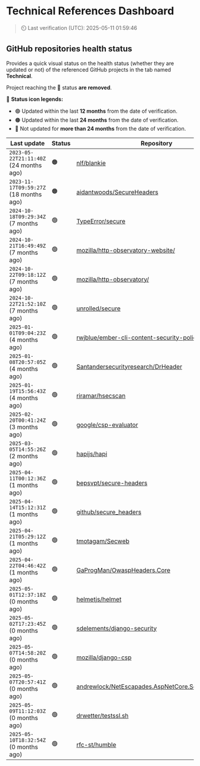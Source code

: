 
# Technical References Dashboard

> :timer_clock: Last verification (UTC): 2025-05-11 01:59:46

## GitHub repositories health status

Provides a quick visual status on the health status (whether they are updated or not) of the referenced GitHub projects in the tab named **Technical**.

Project reaching the :red_circle: status **are removed**.

:speech_balloon: **Status icon legends:**

* :green_circle: Updated within the last **12 months** from the date of verification.
* :orange_circle: Updated within the last **24 months** from the date of verification.
* :red_circle: Not updated for **more than 24 months** from the date of verification.

| Last update | Status | Repository |
| --- | --- | --- |
| `2023-05-22T21:11:40Z` (24 months ago) | :orange_circle: | [nlf/blankie](https://github.com/nlf/blankie) |
| `2023-11-17T09:59:27Z` (18 months ago) | :orange_circle: | [aidantwoods/SecureHeaders](https://github.com/aidantwoods/SecureHeaders) |
| `2024-10-18T09:29:34Z` (7 months ago) | :green_circle: | [TypeError/secure](https://github.com/TypeError/secure) |
| `2024-10-21T16:49:49Z` (7 months ago) | :green_circle: | [mozilla/http-observatory-website/](https://github.com/mozilla/http-observatory-website/) |
| `2024-10-22T09:18:12Z` (7 months ago) | :green_circle: | [mozilla/http-observatory/](https://github.com/mozilla/http-observatory/) |
| `2024-10-22T21:52:10Z` (7 months ago) | :green_circle: | [unrolled/secure](https://github.com/unrolled/secure) |
| `2025-01-01T09:04:23Z` (4 months ago) | :green_circle: | [rwjblue/ember-cli-content-security-policy/](https://github.com/rwjblue/ember-cli-content-security-policy/) |
| `2025-01-08T20:57:05Z` (4 months ago) | :green_circle: | [Santandersecurityresearch/DrHeader](https://github.com/Santandersecurityresearch/DrHeader) |
| `2025-01-19T15:56:43Z` (4 months ago) | :green_circle: | [riramar/hsecscan](https://github.com/riramar/hsecscan) |
| `2025-02-20T00:41:24Z` (3 months ago) | :green_circle: | [google/csp-evaluator](https://github.com/google/csp-evaluator) |
| `2025-03-05T14:55:26Z` (2 months ago) | :green_circle: | [hapijs/hapi](https://github.com/hapijs/hapi) |
| `2025-04-11T00:12:36Z` (1 months ago) | :green_circle: | [bepsvpt/secure-headers](https://github.com/bepsvpt/secure-headers) |
| `2025-04-14T15:12:31Z` (1 months ago) | :green_circle: | [github/secure_headers](https://github.com/github/secure_headers) |
| `2025-04-21T05:29:12Z` (1 months ago) | :green_circle: | [tmotagam/Secweb](https://github.com/tmotagam/Secweb) |
| `2025-04-22T04:46:42Z` (1 months ago) | :green_circle: | [GaProgMan/OwaspHeaders.Core](https://github.com/GaProgMan/OwaspHeaders.Core) |
| `2025-05-01T12:37:18Z` (0 months ago) | :green_circle: | [helmetjs/helmet](https://github.com/helmetjs/helmet) |
| `2025-05-02T17:23:45Z` (0 months ago) | :green_circle: | [sdelements/django-security](https://github.com/sdelements/django-security) |
| `2025-05-07T14:58:20Z` (0 months ago) | :green_circle: | [mozilla/django-csp](https://github.com/mozilla/django-csp) |
| `2025-05-07T20:57:41Z` (0 months ago) | :green_circle: | [andrewlock/NetEscapades.AspNetCore.SecurityHeaders](https://github.com/andrewlock/NetEscapades.AspNetCore.SecurityHeaders) |
| `2025-05-09T11:12:03Z` (0 months ago) | :green_circle: | [drwetter/testssl.sh](https://github.com/drwetter/testssl.sh) |
| `2025-05-10T18:32:54Z` (0 months ago) | :green_circle: | [rfc-st/humble](https://github.com/rfc-st/humble) |

